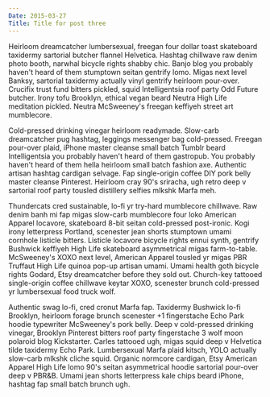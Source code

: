 ```yaml
---
Date: 2015-03-27
Title: Title for post three
---
```

Heirloom dreamcatcher lumbersexual, freegan four dollar toast skateboard taxidermy sartorial butcher flannel Helvetica. Hashtag chillwave raw denim photo booth, narwhal bicycle rights shabby chic. Banjo blog you probably haven't heard of them stumptown seitan gentrify lomo. Migas next level Banksy, sartorial taxidermy actually vinyl gentrify heirloom pour-over. Crucifix trust fund bitters pickled, squid Intelligentsia roof party Odd Future butcher. Irony tofu Brooklyn, ethical vegan beard Neutra High Life meditation pickled. Neutra McSweeney's freegan keffiyeh street art mumblecore.

Cold-pressed drinking vinegar heirloom readymade. Slow-carb dreamcatcher pug hashtag, leggings messenger bag cold-pressed. Freegan pour-over plaid, iPhone master cleanse small batch Tumblr beard Intelligentsia you probably haven't heard of them gastropub. You probably haven't heard of them hella heirloom small batch fashion axe. Authentic artisan hashtag cardigan selvage. Fap single-origin coffee DIY pork belly master cleanse Pinterest. Heirloom cray 90's sriracha, ugh retro deep v sartorial roof party tousled distillery selfies mlkshk Marfa meh.

Thundercats cred sustainable, lo-fi yr try-hard mumblecore chillwave. Raw denim banh mi fap migas slow-carb mumblecore four loko American Apparel locavore, skateboard 8-bit seitan cold-pressed post-ironic. Kogi irony letterpress Portland, scenester jean shorts stumptown umami cornhole listicle bitters. Listicle locavore bicycle rights ennui synth, gentrify Bushwick keffiyeh High Life skateboard asymmetrical migas farm-to-table. McSweeney's XOXO next level, American Apparel tousled yr migas PBR Truffaut High Life quinoa pop-up artisan umami. Umami health goth bicycle rights Godard, Etsy dreamcatcher before they sold out. Church-key tattooed single-origin coffee chillwave keytar XOXO, scenester brunch cold-pressed yr lumbersexual food truck wolf.

Authentic swag lo-fi, cred cronut Marfa fap. Taxidermy Bushwick lo-fi Brooklyn, heirloom forage brunch scenester +1 fingerstache Echo Park hoodie typewriter McSweeney's pork belly. Deep v cold-pressed drinking vinegar, Brooklyn Pinterest bitters roof party fingerstache 3 wolf moon polaroid blog Kickstarter. Carles tattooed ugh, migas squid deep v Helvetica tilde taxidermy Echo Park. Lumbersexual Marfa plaid kitsch, YOLO actually slow-carb mlkshk cliche squid. Organic normcore cardigan, Etsy American Apparel High Life lomo 90's seitan asymmetrical hoodie sartorial pour-over deep v PBR&B. Umami jean shorts letterpress kale chips beard iPhone, hashtag fap small batch brunch ugh.